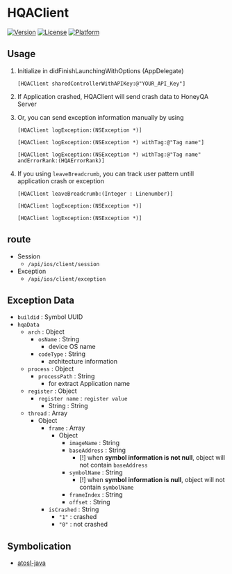 # HQAClient

[![Version](https://img.shields.io/cocoapods/v/HQAClient.svg?style=flat)](http://cocoapods.org/pods/HQAClient)
[![License](https://img.shields.io/cocoapods/l/HQAClient.svg?style=flat)](http://cocoapods.org/pods/HQAClient)
[![Platform](https://img.shields.io/cocoapods/p/HQAClient.svg?style=flat)](http://cocoapods.org/pods/HQAClient)

## Usage

1. Initialize in didFinishLaunchingWithOptions (AppDelegate)

   ```[HQAClient sharedControllerWithAPIKey:@"YOUR_API_Key"]```
2. If Application crashed, HQAClient will send crash data to HoneyQA Server
3. Or, you can send exception information manually by using

   ```[HQAClient logException:(NSException *)]```
   
   ```[HQAClient logException:(NSException *) withTag:@"Tag name"]```
   
   ```[HQAClient logException:(NSException *) withTag:@"Tag name" andErrorRank:(HQAErrorRank)]```
   
4. If you using `leaveBreadcrumb`, you can track user pattern untill application crash or exception

   ```[HQAClient leaveBreadcrumb:(Integer : Linenumber)]```
   
   ```[HQAClient logException:(NSException *)]```
   
   ```[HQAClient logException:(NSException *)]```

## route

* Session
    * `/api/ios/client/session`
* Exception
    * `/api/ios/client/exception`

## Exception Data
* `buildid` : Symbol UUID
* `hqaData`
    * `arch` : Object 
        * `osName` : String
            * device OS name
        * `codeType` : String
            * architecture information
    * `process` : Object
        * `processPath` : String
            * for extract Application name
    * `register` : Object
        * `register name` : `register value`
            * String : String
    * `thread` : Array
        * Object
            * `frame` : Array
                * Object
                    * `imageName` : String
                    * `baseAddress` : String
                        * [!] when **symbol information is not null**, object will not contain `baseAddress` 
                    * `symbolName` : String
                        * [!] when **symbol information is null**, object will not contain `symbolName` 
                    * `frameIndex` : String
                    * `offset` : String
            * `isCrashed` : String
                * `"1"` : crashed
                * `"0"` : not crashed

## Symbolication

* [atosl-java](https://github.com/honeyqa/atosl-java)
